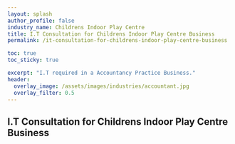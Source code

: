 ```yaml
---
layout: splash 
author_profile: false 
industry_name: Childrens Indoor Play Centre
title: I.T Consultation for Childrens Indoor Play Centre Business
permalink: /it-consultation-for-childrens-indoor-play-centre-business

toc: true
toc_sticky: true

excerpt: "I.T required in a Accountancy Practice Business."
header:
  overlay_image: /assets/images/industries/accountant.jpg
  overlay_filter: 0.5 
---
```


## I.T Consultation for Childrens Indoor Play Centre Business